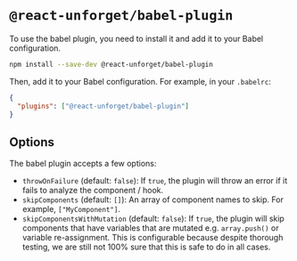 # `@react-unforget/babel-plugin`

To use the babel plugin, you need to install it and add it to your Babel configuration.

```sh
npm install --save-dev @react-unforget/babel-plugin
```

Then, add it to your Babel configuration. For example, in your `.babelrc`:

```json
{
  "plugins": ["@react-unforget/babel-plugin"]
}
```

## Options

The babel plugin accepts a few options:

- `throwOnFailure` (default: `false`): If `true`, the plugin will throw an error if it fails to analyze the component / hook.
- `skipComponents` (default: `[]`): An array of component names to skip. For example, `["MyComponent"]`.
- `skipComponentsWithMutation` (default: `false`): If `true`, the plugin will skip components that have variables that are mutated e.g. `array.push()` or variable re-assignment. This is configurable because despite thorough testing, we are still not 100% sure that this is safe to do in all cases.
